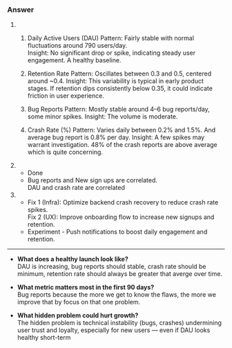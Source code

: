 ### Answer

1.  1. Daily Active Users (DAU)
    Pattern: Fairly stable with normal fluctuations around 790 users/day.  
    Insight: No significant drop or spike, indicating steady user engagement. A healthy baseline.
    
    2. Retention Rate
    Pattern: Oscillates between 0.3 and 0.5, centered around ~0.4.
    Insight: This variability is typical in early product stages. If retention dips consistently below 0.35, it could indicate friction in user experience.

    3. Bug Reports
    Pattern: Mostly stable around 4–6 bug reports/day, some minor spikes.
    Insight: The volume is moderate.

    4. Crash Rate (%)
    Pattern: Varies daily between 0.2% and 1.5%. And average bug report is 0.8% per day.
    Insight: A few spikes may warrant investigation. 48% of the crash reports are above average which is quite concerning.

2.  - Done
    - Bug reports and New sign ups are correlated.  
      DAU and crash rate are correlated

3.  - Fix 1 (Infra): Optimize backend crash recovery to reduce crash rate spikes.  
      Fix 2 (UX): Improve onboarding flow to increase new signups and retention.
    - Experiment - Push notifications to boost daily engagement and retention.

---

- **What does a healthy launch look like?**  
DAU is increasing, bug reports should stable, crash rate should be minimum, retention rate should always be greater that averge over time. 

- **What metric matters most in the first 90 days?**  
Bug reports because the more we get to know the flaws, the more we improve that by focus on that one problem.

- **What hidden problem could hurt growth?**  
The hidden problem is technical instability (bugs, crashes) undermining user trust and loyalty, especially for new users — even if DAU looks healthy short-term



